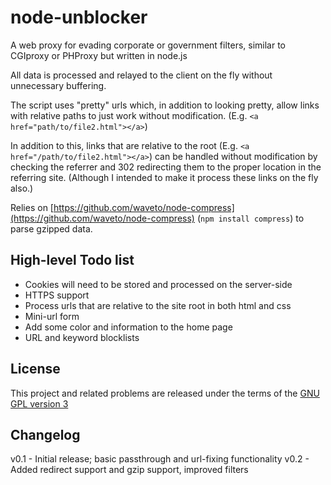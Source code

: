 # node-unblocker

A web proxy for evading corporate or government filters, similar to CGIproxy or PHProxy but written in node.js

All data is processed and relayed to the client on the fly without unnecessary buffering.

The script uses "pretty" urls which, in addition to looking pretty, allow links with relative paths to just work without modification. (E.g. `<a href="path/to/file2.html"></a>`) 

In addition to this, links that are relative to the root (E.g. `<a href="/path/to/file2.html"></a>`) can be handled without modification by checking the referrer and 302 redirecting them to the proper location in the referring site. (Although I intended to make it process these links on the fly also.)

Relies on [https://github.com/waveto/node-compress](https://github.com/waveto/node-compress) (`npm install compress`) to parse gzipped data.

## High-level Todo list

* Cookies will need to be stored and processed on the server-side
* HTTPS support
* Process urls that are relative to the site root in both html and css
* Mini-url form
* Add some color and information to the home page
* URL and keyword blocklists

## License
This project and related problems are released under the terms of the [GNU GPL version 3](http://www.gnu.org/licenses/gpl.html)

## Changelog

v0.1 - Initial release; basic passthrough and url-fixing functionality
v0.2 - Added redirect support and gzip support, improved filters
